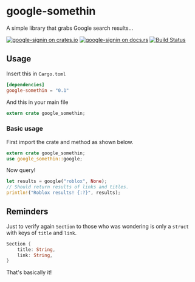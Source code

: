 # google-somethin
A simple library that grabs Google search results... 

[![google-signin on crates.io](https://img.shields.io/crates/v/google-somethin.svg)](https://crates.io/crates/google-somethin)
[![google-signin on docs.rs](https://docs.rs/google-somethin/badge.svg)](https://docs.rs/google-somethin)
[![Build Status](https://travis-ci.com/GitStonic/google-somethin.svg?branch=master)](https://travis-ci.com/GitStonic/google-somethin)

## Usage

Insert this in `Cargo.toml`

```toml
[dependencies]
google-somethin = "0.1"
```

And this in your main file

```rust
extern crate google_somethin;
```

### Basic usage

First import the crate and method as shown below.
```rust
extern crate google_somethin;
use google_somethin::google;
```

Now query!
```rust
let results = google("roblox", None);
// Should return results of links and titles.
println!("Roblox results! {:?}", results);
```

## Reminders
Just to verify again `Section` to those who was wondering is only a `struct` with keys of `title` and `link`.
```rust
Section {
    title: String,
    link: String,
} 
``` 
That's basically it!